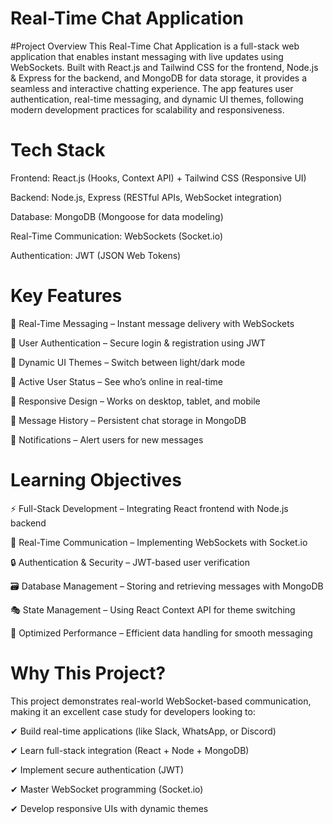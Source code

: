# Real-Time Chat Application


#Project Overview
This Real-Time Chat Application is a full-stack web application that enables instant messaging with live updates using WebSockets. Built with React.js and Tailwind CSS for the frontend, Node.js & Express for the backend, and MongoDB for data storage, it provides a seamless and interactive chatting experience. The app features user authentication, real-time messaging, and dynamic UI themes, following modern development practices for scalability and responsiveness.

# Tech Stack
Frontend: React.js (Hooks, Context API) + Tailwind CSS (Responsive UI)

Backend: Node.js, Express (RESTful APIs, WebSocket integration)

Database: MongoDB (Mongoose for data modeling)

Real-Time Communication: WebSockets (Socket.io)

Authentication: JWT (JSON Web Tokens)

# Key Features
💬 Real-Time Messaging – Instant message delivery with WebSockets

🔐 User Authentication – Secure login & registration using JWT

🎨 Dynamic UI Themes – Switch between light/dark mode

👥 Active User Status – See who’s online in real-time

📱 Responsive Design – Works on desktop, tablet, and mobile

📂 Message History – Persistent chat storage in MongoDB

🔔 Notifications – Alert users for new messages

# Learning Objectives
⚡ Full-Stack Development – Integrating React frontend with Node.js backend

📡 Real-Time Communication – Implementing WebSockets with Socket.io

🔒 Authentication & Security – JWT-based user verification

🗃 Database Management – Storing and retrieving messages with MongoDB

🎭 State Management – Using React Context API for theme switching

🔄 Optimized Performance – Efficient data handling for smooth messaging


# Why This Project?
This project demonstrates real-world WebSocket-based communication, making it an excellent case study for developers looking to:

✔ Build real-time applications (like Slack, WhatsApp, or Discord)

✔ Learn full-stack integration (React + Node + MongoDB)

✔ Implement secure authentication (JWT)

✔ Master WebSocket programming (Socket.io)

✔ Develop responsive UIs with dynamic themes
